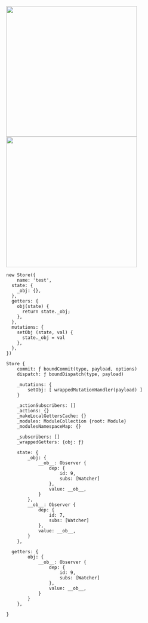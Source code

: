 
<img src="https://vuex.vuejs.org/vuex.png" height="350" >
<img src="https://awps-assets.meituan.net/mit-x/blog-images-bundle-2017/280a9260.jpg" height="350" >


```
new Store({
	name: 'test',
  state: {
    _obj: {},
  },
  getters: {
    obj(state) {
      return state._obj;
    },
  },
  mutations: {
    setObj (state, val) {
      state._obj = val
    },
  },
})

Store {
	commit: ƒ boundCommit(type, payload, options)
	dispatch: ƒ boundDispatch(type, payload)

	_mutations: {
		setObj: [ wrappedMutationHandler(payload) ]
	}

	_actionSubscribers: []
	_actions: {}
	_makeLocalGettersCache: {}
	_modules: ModuleCollection {root: Module}
	_modulesNamespaceMap: {}
	
	_subscribers: []
	_wrappedGetters: {obj: ƒ}

	state: {
		_obj: {
			__ob__: Observer {
				dep: {
					id: 9,
					subs: [Watcher]
				},
				value: __ob__,
			}
		},
		__ob__: Observer {
			dep: {
				id: 7,
				subs: [Watcher]
			},
			value: __ob__,
		}
	},

  getters: {
		obj: {
			__ob__: Observer {
				dep: {
					id: 9,
					subs: [Watcher]
				},
				value: __ob__,
			}
		}
	},

}
```